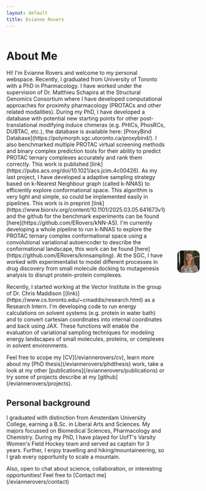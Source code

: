 ```yaml
---
layout: default
title: Evianne Rovers
---
```

<div style="display: flex; align-items: center; gap: 2rem;">

  <div style="flex: 3;">
    <h1>About Me</h1>
    <p>
Hi! I'm Evianne Rovers and welcome to my personal webspace. Recently, I graduated from University of Toronto with a PhD in Pharmacology. I have worked under the supervision of Dr. Matthieu Schapira at the Structural Genomics Consortium where I have developed computational approaches for proximity pharmacology (PROTACs and other related modalities). During my PhD, I have developed a database with potential new starting points for other post-translational modifying induce chimeras (e.g. PHICs, PhosRCs, DUBTAC, etc.), the database is available here: [ProxyBind Database](https://polymorph.sgc.utoronto.ca/proxybind/). I also benchmarked multiple PROTAC virtual screening methods and binary complex prediction tools for their ability to predict PROTAC ternary complexes accurately and rank them correctly. This work is published [link](https://pubs.acs.org/doi/10.1021/acs.jcim.4c00426). As my last project, I have developed a adaptive sampling strategy based on k-Nearest Neighbour graph (called k-NNAS) to efficiently explore conformational space. This algorithm is very light and simple, so could be implemented easily in pipelines. This work is in preprint [link](https://www.biorxiv.org/content/10.1101/2025.03.05.641673v1) and the github for the benchmark experiments can be found [here](https://github.com/ERovers/kNN-AS). I'm currently developing a whole pipeline to run k-NNAS to explore the PROTAC ternary complex conformational space using a convolutional variational autoencoder to describe the conformational landscape, this work can be found [here](https://github.com/ERovers/knnsampling). At the SGC, I have worked with experimentalist to model different processes in drug discovery from small molecule docking to mutagenesis analysis to disrupt protein-protein complexes.
    </p>
    <p>
Recently, I started working at the Vector Institute in the group of Dr. Chris Maddison [(link)](https://www.cs.toronto.edu/~cmaddis/research.html) as a Research Intern. I'm developing code to run energy calculations on solvent systems (e.g. protein in water bath) and to convert cartesian coordinates into internal coordinates and back using JAX. These functions will enable the evaluation of variational sampling techniques for modeling energy landscapes of small molecules, proteins, or complexes in solvent environments.
    </p>
    <p>
Feel free to scope my [CV](/eviannerovers/cv), learn more about my [PhD thesis](/eviannerovers/phdthesis) work, take a look at my other [publications](/eviannerovers/publications) or try some of projects describe at my [github](/eviannerovers/projects).
    </p>
    <p>
    <h2>Personal background</h2>
    <p>
I graduated with distinction from Amsterdam University College, earning a B.Sc. in Liberal Arts and Sciences. My majors focussed on Biomedical Sciences, Pharmacology and Chemistry. During my PhD, I have played for UofT's Varsity Women's Field Hockey team and served as captain for 3 years. Further, I enjoy travelling and hiking/mountaineering, so I grab every opportunity to scale a mountain. 
    </p>
    <p>
Also, open to chat about science, collaboration, or interesting opportunities!
Feel free to [Contact me](/eviannerovers/contact)
    </p>
  </div>
  <div style="flex: 2;">
    <img src="profile.JPG" alt="" style="max-width: 100%; border-radius: 12px;">
  </div>
</div>

